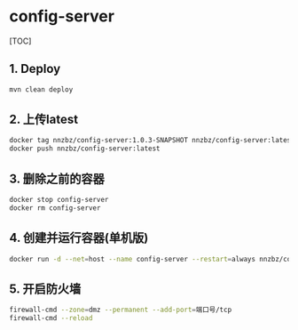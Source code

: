 # config-server

[TOC]

## 1. Deploy

```sh
mvn clean deploy
```

## 2. 上传latest

```sh
docker tag nnzbz/config-server:1.0.3-SNAPSHOT nnzbz/config-server:latest
docker push nnzbz/config-server:latest
```

## 3. 删除之前的容器

```sh
docker stop config-server
docker rm config-server
```

## 4. 创建并运行容器(单机版)

```sh
docker run -d --net=host --name config-server --restart=always nnzbz/config-server
```

## 5. 开启防火墙

```sh
firewall-cmd --zone=dmz --permanent --add-port=端口号/tcp
firewall-cmd --reload
```